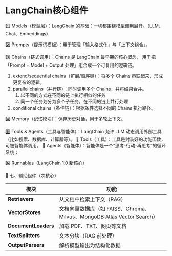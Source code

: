 # LangChain核心组件
1️⃣ Models（模型层）：LangChain 的基础：一切都围绕模型调用展开。（LLM、Chat、Embeddings）

2️⃣ Prompts（提示词模板）：用于管理「输入格式化」与「上下文组合」。

3️⃣ Chains（链式调用）：Chains 是 LangChain 最早期的核心概念， 用于把「Prompt + Model + Output 处理」组合成一个可复用的逻辑链。

1. extend/sequential chains（扩展/顺序链）：将多个 Chains 串联起来，形成更复杂的逻辑。
2. parallel chains（并行链）：同时调用多个 Chains，并将结果合并。
   1. 以不同的方式在不同的链上执行相似的任务
   2. 同一个任务划分为多个子任务，在不同的链上并行处理
3. conditional chains（条件链）：根据条件选择不同的 Chains 执行路径。

4️⃣ Memory（记忆模块）：保存历史对话，用于多轮上下文。

5️⃣ Tools & Agents（工具与智能体）：LangChain 允许 LLM 动态调用外部工具（比如搜索、数据库、计算器等）。
    🔧 Tools（工具）：工具是封装好的功能函数，可被智能体调用。
    🧠 Agents（智能体）：智能体是一个“思考-行动-再思考”的循环系统：

6️⃣ Runnables（LangChain 1.0 新核心）

🧠 七、辅助组件（次核心）

| 模块                  | 功能                                                         |
| ------------------- | ---------------------------------------------------------- |
| **Retrievers**      | 从文档中检索上下文（RAG）                                             |
| **VectorStores**    | 文档向量数据库（如 FAISS、Chroma、Milvus、MongoDB Atlas Vector Search） |
| **DocumentLoaders** | 加载 PDF、TXT、网页等文档                                           |
| **TextSplitters**   | 文本分块（RAG 前处理）                                              |
| **OutputParsers**   | 解析模型输出为结构化数据                                               |
